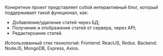 Конкретное проект представляет собой интерактивный блог, который поддерживает такой функционал, как:
- Добавление/удаление статей через БД;
- Получение и отображение статей от сервера, через API;
- Редактироание статей.

Использованный стек технологий:
Frontend:
ReactJS, Redux.
Backend:
NodeJS, MongoDB, Express, Axios.
